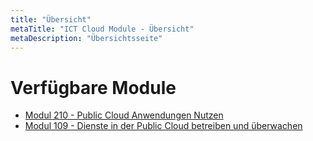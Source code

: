 ```yaml
---
title: "Übersicht"
metaTitle: "ICT Cloud Module - Übersicht"
metaDescription: "Übersichtsseite"
---
```




# Verfügbare Module

* [Modul 210 - Public Cloud Anwendungen Nutzen](/module_210)
* [Modul 109 - Dienste in der Public Cloud betreiben und überwachen](/module_109)

